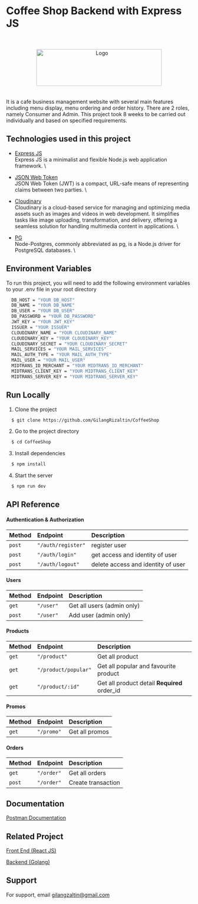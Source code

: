 # Coffee Shop Backend with Express JS

<br>
<br>
<div align="center">
  <img src="https://res.cloudinary.com/doncmmfaa/image/upload/v1705476586/samples/Frame_13_ksk8wi.png" alt="Logo"  width="340" height="100"/>
</div>
<br>
<br>
It is a cafe business management website with several main features including menu display, menu ordering and order history. There are 2 roles, namely Consumer and Admin.
This project took 8 weeks to be carried out individually and based on specified requirements.

## Technologies used in this project

- [Express JS](https://pkg.go.dev/github.com/gin-gonic/gin#section-readme) \
  Express JS is a minimalist and flexible Node.js web application framework. \

- [JSON Web Token](https://jwt.io/introduction) \
  JSON Web Token (JWT) is a compact, URL-safe means of representing claims between two parties. \

- [Cloudinary](https://cloudinary.com/documentation) \
  Cloudinary is a cloud-based service for managing and optimizing media assets such as images and videos in web development. It simplifies tasks like image uploading, transformation, and delivery, offering a seamless solution for handling multimedia content in applications. \

- [PG](https://github.com/brianc/node-postgres) \
  Node-Postgres, commonly abbreviated as pg, is a Node.js driver for PostgreSQL databases. \

## Environment Variables

To run this project, you will need to add the following environment variables to your .env file in your root directory

```bash
  DB_HOST = "YOUR DB_HOST"
  DB_NAME = "YOUR DB_NAME"
  DB_USER = "YOUR DB_USER"
  DB_PASSWORD = "YOUR DB_PASSWORD"
  JWT_KEY = "YOUR JWT_KEY"
  ISSUER = "YOUR ISSUER"
  CLOUDINARY_NAME = "YOUR CLOUDINARY_NAME"
  CLOUDINARY_KEY = "YOUR CLOUDINARY_KEY"
  CLOUDINARY_SECRET = "YOUR CLOUDINARY_SECRET"
  MAIL_SERVICES = "YOUR MAIL_SERVICES"
  MAIL_AUTH_TYPE = "YOUR MAIL_AUTH_TYPE"
  MAIL_USER = "YOUR MAIL_USER"
  MIDTRANS_ID_MERCHANT = "YOUR MIDTRANS_ID_MERCHANT"
  MIDTRANS_CLIENT_KEY = "YOUR MIDTRANS_CLIENT_KEY"
  MIDTRANS_SERVER_KEY = "YOUR MIDTRANS_SERVER_KEY"
```

## Run Locally

1. Clone the project

```bash
  $ git clone https://github.com/GilangRizaltin/CoffeeShop
```

2. Go to the project directory

```bash
  $ cd CoffeeShop
```

3. Install dependencies

```bash
  $ npm install
```

4. Start the server

```bash
  $ npm run dev
```

## API Reference

#### Authentication & Authorization

| Method | Endpoint           | Description                        |
| :----- | :----------------- | :--------------------------------- |
| `post` | `"/auth/register"` | register user                      |
| `post` | `"/auth/login"`    | get access and identity of user    |
| `post` | `"/auth/logout"`   | delete access and identity of user |

#### Users

| Method | Endpoint  | Description                |
| :----- | :-------- | :------------------------- |
| `get`  | `"/user"` | Get all users (admin only) |
| `post` | `"/user"` | Add user (admin only)      |

#### Products

| Method | Endpoint             | Description                                  |
| :----- | :------------------- | :------------------------------------------- |
| `get`  | `"/product"`         | Get all product                              |
| `get`  | `"/product/popular"` | Get all popular and favourite product        |
| `get`  | `"/product/:id"`     | Get all product detail **Required** order_id |

#### Promos

| Method | Endpoint   | Description    |
| :----- | :--------- | :------------- |
| `get`  | `"/promo"` | Get all promos |

#### Orders

| Method | Endpoint   | Description        |
| :----- | :--------- | :----------------- |
| `get`  | `"/order"` | Get all orders     |
| `post` | `"/order"` | Create transaction |

## Documentation

[Postman Documentation](https://documenter.getpostman.com/view/29696636/2s9YC8vAtB)

## Related Project

[Front End (React JS)](https://github.com/GilangRizaltin/Coffee-Shop-React)

[Backend (Golang)](https://github.com/GilangRizaltin/backend-golang)

## Support

For support, email gilangzaltin@gmail.com

